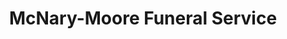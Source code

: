 ---
title: "McNary-Moore Funeral Service"
url: /colusa/mcnary-moore-funeral-service/
shop: funeral directors
---